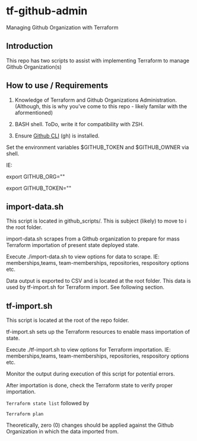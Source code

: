 # tf-github-admin
Managing Github Organization with Terraform


## Introduction

This repo has two scripts to assist with implementing Terraform to manage
Github Organization(s)


## How to use / Requirements

1) Knowledge of Terraform and Github Organizations Administration.  (Although,
this is why you've come to this repo - likely familar with the aformentioned)

2) BASH shell.  ToDo, write it for compatibility with ZSH.

3) Ensure [Github CLI](https://cli.github.com/) (gh) is installed.


Set the environment variables $GITHUB_TOKEN and $GITHUB_OWNER via shell.

IE:

export GITHUB_ORG="<your organization>"

export GITHUB_TOKEN="<your github api token>"


## import-data.sh

This script is located in github_scripts/. This is subject (likely) to move to i
the root folder.

import-data.sh scrapes from a Github organization to prepare for mass Terraform
importation of present state deployed state.

Execute ./import-data.sh to view options for data to scrape.
IE: memberships,teams, team-memberships, repositories, respository options etc.

Data output is exported to CSV and is located at the root folder.  This data
is used by tf-import.sh for Terraform import.  See following section.


## tf-import.sh

This script is located at the root of the repo folder.

tf-import.sh sets up the Terraform resources to enable mass importation of state.

Execute ./tf-import.sh to view options for Terraform importation.
IE: memberships,teams, team-memberships, repositories, respository options etc.

Monitor the output during execution of this script for potential errors.

After importation is done, check the Terraform state to verify proper
importation.

`Terraform state list` followed by

`Terraform plan`

Theoretically, zero (0) changes should be applied against the Github
Organization in which the data imported from.
